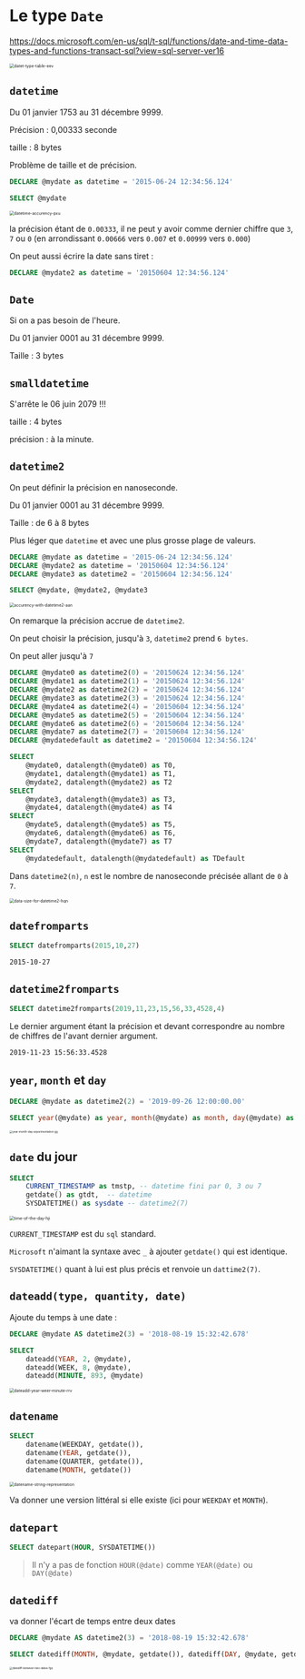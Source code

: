 # Le type `Date`

https://docs.microsoft.com/en-us/sql/t-sql/functions/date-and-time-data-types-and-functions-transact-sql?view=sql-server-ver16

<img src="assets/datet-type-table-eev.png" alt="datet-type-table-eev" style="zoom:50%;" />

## `datetime`

Du 01 janvier 1753 au 31 décembre 9999.

Précision : 0,00333 seconde

taille : 8 bytes

Problème de taille et de précision.

```sql
DECLARE @mydate as datetime = '2015-06-24 12:34:56.124'

SELECT @mydate
```

<img src="assets/datetime-accurency-pxu.png" alt="datetime-accurency-pxu" style="zoom:50%;" />

la précision étant de `0.00333`, il ne peut y avoir comme dernier chiffre que `3`, `7` ou `0` (en arrondissant `0.00666` vers `0.007` et `0.00999` vers `0.000`)

On peut aussi écrire la date sans tiret :

```sql
DECLARE @mydate2 as datetime = '20150604 12:34:56.124'
```



## `Date`

Si on a pas besoin de l'heure.

Du 01 janvier 0001 au 31 décembre 9999.

Taille : 3 bytes



## `smalldatetime`

S'arrête le 06 juin 2079 !!!

taille : 4 bytes

précision : à la minute.



## `datetime2`

On peut définir la précision en nanoseconde.

Du 01 janvier 0001 au 31 décembre 9999.

Taille : de 6 à 8 bytes

Plus léger que `datetime` et avec une plus grosse plage de valeurs.

```sql
DECLARE @mydate as datetime = '2015-06-24 12:34:56.124'
DECLARE @mydate2 as datetime = '20150604 12:34:56.124'
DECLARE @mydate3 as datetime2 = '20150604 12:34:56.124'

SELECT @mydate, @mydate2, @mydate3
```

<img src="assets/accurency-with-datetime2-aan.png" alt="accurency-with-datetime2-aan" style="zoom:50%;" />

On remarque la précision accrue de `datetime2`.

On peut choisir la précision, jusqu'à `3`, `datetime2` prend `6 bytes`.

On peut aller jusqu'à `7`

```sql
DECLARE @mydate0 as datetime2(0) = '20150624 12:34:56.124'
DECLARE @mydate1 as datetime2(1) = '20150624 12:34:56.124'
DECLARE @mydate2 as datetime2(2) = '20150624 12:34:56.124'
DECLARE @mydate3 as datetime2(3) = '20150624 12:34:56.124'
DECLARE @mydate4 as datetime2(4) = '20150604 12:34:56.124'
DECLARE @mydate5 as datetime2(5) = '20150604 12:34:56.124'
DECLARE @mydate6 as datetime2(6) = '20150604 12:34:56.124'
DECLARE @mydate7 as datetime2(7) = '20150604 12:34:56.124'
DECLARE @mydatedefault as datetime2 = '20150604 12:34:56.124'

SELECT 
    @mydate0, datalength(@mydate0) as T0, 
    @mydate1, datalength(@mydate1) as T1,
    @mydate2, datalength(@mydate2) as T2
SELECT 
    @mydate3, datalength(@mydate3) as T3,
    @mydate4, datalength(@mydate4) as T4
SELECT
    @mydate5, datalength(@mydate5) as T5,
    @mydate6, datalength(@mydate6) as T6, 
    @mydate7, datalength(@mydate7) as T7
SELECT
    @mydatedefault, datalength(@mydatedefault) as TDefault
```

Dans `datetime2(n)`, `n` est le nombre de nanoseconde précisée allant de `0` à `7`.

<img src="assets/data-size-for-datetime2-hqn.png" alt="data-size-for-datetime2-hqn" style="zoom:50%;" />



## `datefromparts`

```sql
SELECT datefromparts(2015,10,27)
```

```
2015-10-27
```



## `datetime2fromparts`

```sql
SELECT datetime2fromparts(2019,11,23,15,56,33,4528,4)
```

Le dernier argument étant la précision et devant correspondre au nombre de chiffres de l'avant dernier argument.

```
2019-11-23 15:56:33.4528
```



## `year`, `month` et `day`

```sql
DECLARE @mydate as datetime2(2) = '2019-09-26 12:00:00.00'

SELECT year(@mydate) as year, month(@mydate) as month, day(@mydate) as day
```

<img src="assets/year-month-day-experimentation-jjg.png" alt="year-month-day-experimentation-jjg" style="zoom:33%;" />



## `date` du jour

```sql
SELECT 
	CURRENT_TIMESTAMP as tmstp, -- datetime fini par 0, 3 ou 7
	getdate() as gtdt,  -- datetime
	SYSDATETIME() as sysdate -- datetime2(7)
```

<img src="assets/time-of-the-day-hji.png" alt="time-of-the-day-hji" style="zoom:50%;" />

`CURRENT_TIMESTAMP` est du `sql` standard.

`Microsoft` n'aimant la syntaxe avec `_` à ajouter `getdate()` qui est identique.

`SYSDATETIME()` quant à lui est plus précis et renvoie un `dattime2(7)`.



##  `dateadd(type, quantity, date)`

Ajoute du temps à une date :

```sql
DECLARE @mydate AS datetime2(3) = '2018-08-19 15:32:42.678'

SELECT 
	dateadd(YEAR, 2, @mydate), 
	dateadd(WEEK, 8, @mydate), 
	dateadd(MINUTE, 893, @mydate)
```

<img src="assets/dateadd-year-weer-minute-rrv.png" alt="dateadd-year-weer-minute-rrv" style="zoom:50%;" />



## `datename`

```sql
SELECT 
	datename(WEEKDAY, getdate()), 
	datename(YEAR, getdate()), 
	datename(QUARTER, getdate()), 
	datename(MONTH, getdate())
```

<img src="assets/datename-string-representation-3164900.png" alt="datename-string-representation" style="zoom:50%;" />

Va donner une version littéral si elle existe (ici pour `WEEKDAY` et `MONTH`).



## `datepart`

```sql
SELECT datepart(HOUR, SYSDATETIME())
```

> Il n'y a pas de fonction `HOUR(@date)` comme `YEAR(@date)` ou `DAY(@date)`



## `datediff`

va donner l'écart de temps entre deux dates

```sql
DECLARE @mydate AS datetime2(3) = '2018-08-19 15:32:42.678'

SELECT datediff(MONTH, @mydate, getdate()), datediff(DAY, @mydate, getdate())
```

<img src="assets/datediff-between-two-dates-fgq.png" alt="datediff-between-two-dates-fgq" style="zoom:33%;" />









​      



